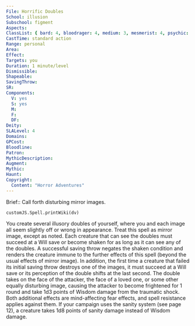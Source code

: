 ```yaml
---
File: Horrific Doubles
School: illusion
Subschool: figment
Aspects: 
ClassList: { bard: 4, bloodrager: 4, medium: 3, mesmerist: 4, psychic: 4, sorcerer: 4, wizard: 4 }
CastTime: standard action
Range: personal
Area: 
Effect: 
Targets: you
Duration: 1 minute/level
Dismissible: 
Shapeable: 
SavingThrow: 
SR: 
Components:
  V: yes
  S: yes
  M: 
  F: 
  DF: 
Deity: 
SLALevel: 4
Domains: 
GPCost: 
Bloodline: 
Patron: 
MythicDescription: 
Augment: 
Mythic: 
Haunt: 
Copyright:
  Content: "Horror Adventures"
---
```

Brief:: Call forth disturbing mirror images.

```dataviewjs
customJS.Spell.printWiki(dv)
```

You create several illusory doubles of yourself, where you and each image all seem slightly off or wrong in appearance. Treat this spell as mirror image, except as noted.  Each creature that can see the doubles must succeed at a Will save or become shaken for as long as it can see any of the doubles. A successful saving throw negates the shaken condition  and renders the creature immune to the further effects of this spell (beyond the usual effects of mirror image). In addition, the first time a creature that failed its initial saving throw destroys one of the images, it must succeed at a Will save or its perception of the double shifts at the last second. The double takes on the face of the attacker, the face of a loved one, or some other equally disturbing image, causing the attacker to become frightened for 1 round and take 1d3 points of Wisdom damage from the traumatic shock. Both additional effects are mind-affecting fear effects, and spell resistance applies against them.  If your campaign uses the sanity system (see page 12), a creature takes 1d8 points of sanity damage instead of Wisdom damage.
